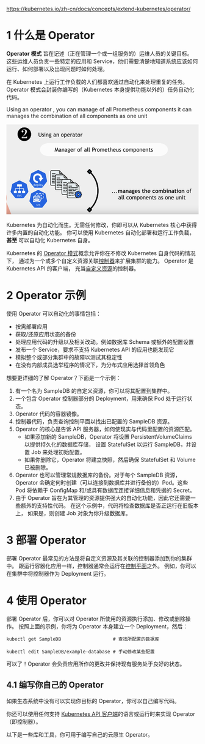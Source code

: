 
https://kubernetes.io/zh-cn/docs/concepts/extend-kubernetes/operator/

# 1 什么是 Operator 


**Operator 模式** 旨在记述（正在管理一个或一组服务的）运维人员的关键目标。 这些运维人员负责一些特定的应用和 Service，他们需要清楚地知道系统应该如何运行、如何部署以及出现问题时如何处理。

在 Kubernetes 上运行工作负载的人们都喜欢通过自动化来处理重复的任务。 Operator 模式会封装你编写的（Kubernetes 本身提供功能以外的）任务自动化代码。

Using an operator , you can manage of all Prometheus components 
it can manages the combination of all components as one unit 

![](image/Pasted%20image%2020240712124116.png)

Kubernetes 为自动化而生。无需任何修改，你即可以从 Kubernetes 核心中获得许多内置的自动化功能。 你可以使用 Kubernetes 自动化部署和运行工作负载，**甚至** 可以自动化 Kubernetes 自身。

Kubernetes 的 [Operator 模式](https://kubernetes.io/zh-cn/docs/concepts/extend-kubernetes/operator/)概念允许你在不修改 Kubernetes 自身代码的情况下， 通过为一个或多个自定义资源关联[控制器](https://kubernetes.io/zh-cn/docs/concepts/architecture/controller/)来扩展集群的能力。 Operator 是 Kubernetes API 的客户端， 充当[自定义资源](https://kubernetes.io/zh-cn/docs/concepts/extend-kubernetes/api-extension/custom-resources/)的控制器。



# 2 Operator 示例[](https://kubernetes.io/zh-cn/docs/concepts/extend-kubernetes/operator/#example)

使用 Operator 可以自动化的事情包括：

- 按需部署应用
- 获取/还原应用状态的备份
- 处理应用代码的升级以及相关改动。例如数据库 Schema 或额外的配置设置
- 发布一个 Service，要求不支持 Kubernetes API 的应用也能发现它
- 模拟整个或部分集群中的故障以测试其稳定性
- 在没有内部成员选举程序的情况下，为分布式应用选择首领角色

想要更详细的了解 Operator？下面是一个示例：
1. 有一个名为 SampleDB 的自定义资源，你可以将其配置到集群中。
2. 一个包含 Operator 控制器部分的 Deployment，用来确保 Pod 处于运行状态。
3. Operator 代码的容器镜像。
4. 控制器代码，负责查询控制平面以找出已配置的 SampleDB 资源。
5. Operator 的核心是告诉 API 服务器，如何使现实与代码里配置的资源匹配。
    - 如果添加新的 SampleDB，Operator 将设置 PersistentVolumeClaims 以提供持久化的数据库存储， 设置 StatefulSet 以运行 SampleDB，并设置 Job 来处理初始配置。
    - 如果你删除它，Operator 将建立快照，然后确保 StatefulSet 和 Volume 已被删除。
6. Operator 也可以管理常规数据库的备份。对于每个 SampleDB 资源，Operator 会确定何时创建（可以连接到数据库并进行备份的）Pod。这些 Pod 将依赖于 ConfigMap 和/或具有数据库连接详细信息和凭据的 Secret。
7. 由于 Operator 旨在为其管理的资源提供强大的自动化功能，因此它还需要一些额外的支持性代码。 在这个示例中，代码将检查数据库是否正运行在旧版本上， 如果是，则创建 Job 对象为你升级数据库。

# 3 部署 Operator[](https://kubernetes.io/zh-cn/docs/concepts/extend-kubernetes/operator/#deploying-operators)

部署 Operator 最常见的方法是将自定义资源及其关联的控制器添加到你的集群中。 跟运行容器化应用一样，控制器通常会运行在[控制平面](https://kubernetes.io/zh-cn/docs/reference/glossary/?all=true#term-control-plane)之外。 例如，你可以在集群中将控制器作为 Deployment 运行。

# 4 使用 Operator[](https://kubernetes.io/zh-cn/docs/concepts/extend-kubernetes/operator/#using-operators)

部署 Operator 后，你可以对 Operator 所使用的资源执行添加、修改或删除操作。 按照上面的示例，你将为 Operator 本身建立一个 Deployment，然后：

```shell
kubectl get SampleDB                   # 查找所配置的数据库

kubectl edit SampleDB/example-database # 手动修改某些配置
```

可以了！Operator 会负责应用所作的更改并保持现有服务处于良好的状态。

## 4.1 编写你自己的 Operator[](https://kubernetes.io/zh-cn/docs/concepts/extend-kubernetes/operator/#writing-operator)

如果生态系统中没有可以实现你目标的 Operator，你可以自己编写代码。

你还可以使用任何支持 [Kubernetes API 客户端](https://kubernetes.io/zh-cn/docs/reference/using-api/client-libraries/)的语言或运行时来实现 Operator（即控制器）。

以下是一些库和工具，你可用于编写自己的云原生 Operator。





















